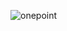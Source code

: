 ![onepoint](https://github.com/SamiraGaribova/Onepointcss/assets/109785551/1e880e65-5073-485c-9a49-f11737308def)
